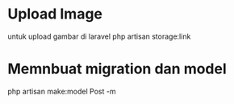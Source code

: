 <h1> Upload Image</h1>
untuk upload gambar di laravel 
php artisan storage:link

<h1> Memnbuat migration dan model </h1>
php artisan make:model Post -m
